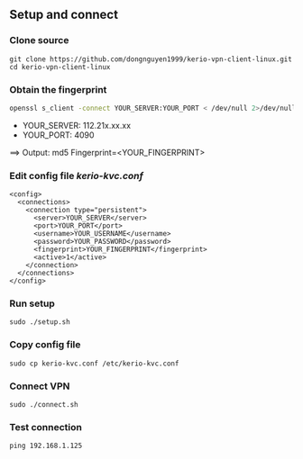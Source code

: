 ## Setup and connect

### Clone source
```
git clone https://github.com/dongnguyen1999/kerio-vpn-client-linux.git
cd kerio-vpn-client-linux
```

### Obtain the fingerprint

```bash
openssl s_client -connect YOUR_SERVER:YOUR_PORT < /dev/null 2>/dev/null | openssl x509 -fingerprint -md5 -noout -in /dev/stdin
```
- YOUR_SERVER: 112.21x.xx.xx
- YOUR_PORT: 4090

==> Output:
md5 Fingerprint=<YOUR_FINGERPRINT>

### Edit config file *kerio-kvc.conf*

```
<config>
  <connections>
    <connection type="persistent">
      <server>YOUR_SERVER</server>
      <port>YOUR_PORT</port>
      <username>YOUR_USERNAME</username>
      <password>YOUR_PASSWORD</password>
      <fingerprint>YOUR_FINGERPRINT</fingerprint>
      <active>1</active>
    </connection>
  </connections>
</config>
```

### Run setup
```
sudo ./setup.sh
```

### Copy config file
```
sudo cp kerio-kvc.conf /etc/kerio-kvc.conf
```

### Connect VPN
```
sudo ./connect.sh
```

### Test connection
```
ping 192.168.1.125
```